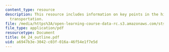 ```yaml
---
content_type: resource
description: This resource includes information on key points in the history of air
  transportation.
file: /media/https%3A/open-learning-course-data-rc.s3.amazonaws.com/sts-001-technology-in-american-history-spring-2006/a6947b3e3042c03f016a46f54e1f7e5d_04_24_outline.pdf
file_type: application/pdf
resourcetype: Document
title: 04_24_outline.pdf
uid: a6947b3e-3042-c03f-016a-46f54e1f7e5d
---
```

